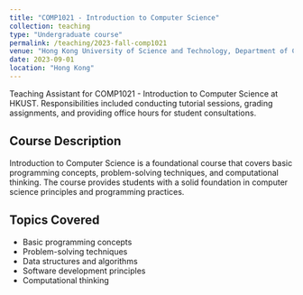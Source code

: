 ```yaml
---
title: "COMP1021 - Introduction to Computer Science"
collection: teaching
type: "Undergraduate course"
permalink: /teaching/2023-fall-comp1021
venue: "Hong Kong University of Science and Technology, Department of Computer Science and Engineering"
date: 2023-09-01
location: "Hong Kong"
---
```


Teaching Assistant for COMP1021 - Introduction to Computer Science at HKUST. Responsibilities included conducting tutorial sessions, grading assignments, and providing office hours for student consultations.

## Course Description
Introduction to Computer Science is a foundational course that covers basic programming concepts, problem-solving techniques, and computational thinking. The course provides students with a solid foundation in computer science principles and programming practices.

## Topics Covered
- Basic programming concepts
- Problem-solving techniques
- Data structures and algorithms
- Software development principles
- Computational thinking 
